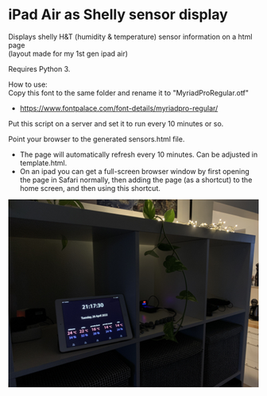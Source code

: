 # iPad Air as Shelly sensor display

Displays shelly H&T (humidity & temperature) sensor information on a html page  
(layout made for my 1st gen ipad air)

Requires Python 3.

How to use:  
Copy this font to the same folder and rename it to "MyriadProRegular.otf"

* https://www.fontpalace.com/font-details/myriadpro-regular/

Put this script on a server and set it to run every 10 minutes or so. 

Point your browser to the generated sensors.html file.
* The page will automatically refresh every 10 minutes. Can be adjusted in template.html.
* On an ipad you can get a full-screen browser window by first opening the page in Safari normally, then adding the page (as a shortcut) to the home screen, and then using this shortcut.

![photo](https://github.com/Byproduct/iPad-Air-as-Shelly-sensor-display/blob/main/sensors.jpg)
